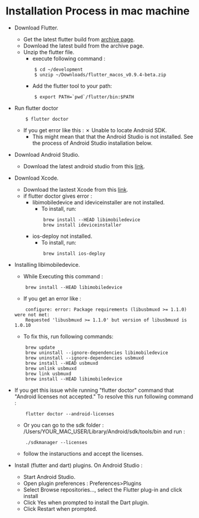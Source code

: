 #  Installation Process in mac machine

- Download Flutter.
    - Get the latest flutter build from [archive page](https://flutter.io/sdk-archive/#macos).
    - Download the latest build from the archive page.
    - Unzip the flutter file.
        - execute following command :
        ```
            $ cd ~/development
            $ unzip ~/Downloads/flutter_macos_v0.9.4-beta.zip
        ```
        - Add the flutter tool to your path:
        ```
            $ export PATH=`pwd`/flutter/bin:$PATH
        ```
- Run flutter doctor
    ```
        $ flutter doctor
    ```
    - If you get error like this : ✗ Unable to locate Android SDK.
        - This might mean that that the Android Studio is not installed. See the process of Android Studio installation below.




- Download Android Studio.
    - Download the latest android studio from this [link](https://developer.android.com/studio/index.html).

- Download Xcode.
    - Download the lastest Xcode from this [link](https://developer.apple.com/xcode/).
    - if flutter doctor gives error :
        - libimobiledevice and ideviceinstaller are not installed. 
            - To install, run:
            ```
                brew install --HEAD libimobiledevice
                brew install ideviceinstaller
            ```
        - ios-deploy not installed.
            - To install, run:
            ```
                brew install ios-deploy
            ```
        

- Installing libimobiledevice.
    - While Executing this command :
    ```
        brew install --HEAD libimobiledevice
    ```
    - If you get an error like : 
    ```
        configure: error: Package requirements (libusbmuxd >= 1.1.0) were not met:
        Requested 'libusbmuxd >= 1.1.0' but version of libusbmuxd is 1.0.10
    ```
    - To fix this, run following commands:
    ```
        brew update
        brew uninstall --ignore-dependencies libimobiledevice
        brew uninstall --ignore-dependencies usbmuxd
        brew install --HEAD usbmuxd
        brew unlink usbmuxd
        brew link usbmuxd
        brew install --HEAD libimobiledevice
    ```

- If you get this issue while running "flutter doctor" command that "Android licenses not accepted." To resolve this run following command :
    ```
        flutter doctor --android-licenses
    ```
    - Or you can go to the sdk folder : /Users/YOUR_MAC_USER/Library/Android/sdk/tools/bin   and run :
    ```
        ./sdkmanager --licenses
    ```
    - follow the instaructions and accept the licenses.

- Install (flutter and dart) plugins. On Android Studio :
    - Start Android Studio.
    - Open plugin preferences : Preferences>Plugins
    - Select Browse repositories…, select the Flutter plug-in and click install
    - Click Yes when prompted to install the Dart plugin.
    - Click Restart when prompted.